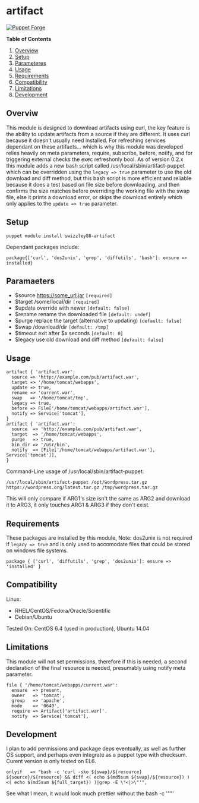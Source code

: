 # artifact #

[![Puppet Forge](https://img.shields.io/badge/puppetforge-v0.2.6-blue.svg)](https://forge.puppetlabs.com/swizzley88/artifact)

**Table of Contents**

1. [Overview](#overview)
2. [Setup](#setup)
3. [Parameteres](#parameters)
4. [Usage](#usage)
5. [Requirements](#requirements)
6. [Compatibility](#compatibility)
7. [Limitations](#limitations)
8. [Development](#development)
    
## Overviw

This module is designed to download artifacts using curl, the key feature is the ability to update artifacts from a source if they are different. It uses curl because it doesn't usually need installed. For refreshing services dependant on these artifacts... which is why this module was developed relies heavily on meta parameters, require, subscribe, before, notify, and for triggering external checks the exec refreshonly bool. As of version 0.2.x this module adds a new bash script called /usr/local/sbin/artifact-puppet which can be overridden using the ```legacy => true``` parameter to use the old download and diff method, but this bash script is more efficient and reliable because it does a test based on file size before downloading, and then confirms the size matches before overriding the working file with the swap file, else it prints a download error, or skips the download entirely which only applies to the ```update => true``` parameter. 

## Setup

```puppet module install swizzley88-artifact```

Dependant packages include:

```
package{['curl', 'dos2unix', 'grep', 'diffutils', 'bash']: ensure => installed}
```

## Paramaeters

  * $source  https://some_url.jar ```[required]```
  * $target  /some/local/dir ```[required]```
  * $update  override with newer ```[default: false]```
  * $rename  rename the downloaded file ```[default: undef]```
  * $purge   replace the target (alternative to updating) ```[default: false]```
  * $swap    /download/dir ```[default: /tmp]```
  * $timeout exit after $x seconds ```[default: 0]```
  * $legacy  use old download and diff method ```[default: false]```

## Usage

```
artifact { 'artifact.war': 
  source => 'http://example.com/pub/artifact.war', 
  target => '/home/tomcat/webapps', 
  update => true,
  rename => 'current.war',
  swap   => '/home/tomcat/tmp',
  legacy => true,
  before => File['/home/tomcat/webapps/artifact.war'],
  notify => Service['tomcat'],
}
artifact { 'artifact.war': 
  source  => 'http://example.com/pub/artifact.war', 
  target  => '/home/tomcat/webapps', 
  purge   => true,
  bin_dir => '/usr/bin',
  notify  => [File['/home/tomcat/webapps/artifact.war'], Service['tomcat']],
}
```

Command-Line usage of /usr/local/sbin/artifact-puppet:

```
/usr/local/sbin/artifact-puppet /opt/wordpress.tar.gz https://wordpress.org/latest.tar.gz /tmp/wordpress.tar.gz
```

This will only compare if ARG1's size isn't the same as ARG2 and download it to ARG3, it only touches ARG1 & ARG3 if they don't exist.

## Requirements

These packages are installed by this module, Note: dos2unix is not required if ```legacy => true``` and is only used to accomodate files that could be stored on windows file systems.

```
package { ['curl', 'diffutils', 'grep', 'dos2unix']: ensure => 'installed' }
```
## Compatibility

Linux:

 * RHEL/CentOS/Fedora/Oracle/Scientific
 * Debian/Ubuntu
 
Tested On: CentOS 6.4 (used in production), Ubuntu 14.04

## Limitations

This module will not set permissions, therefore if this is needed, a second declaration of the final resource is needed, presumably using notify meta parameter.
```
file { '/home/tomcat/webapps/current.war': 
  ensure  => present,
  owner   => 'tomcat',
  group   => 'apache',
  mode    => '0640',
  require => Artifact['artifact.war]',
  notify  => Service['tomcat'],
```

## Development

I plan to add permissions and package deps eventually, as well as further OS support, and perhaps even integrate as a puppet type with checksum. Curent version is only tested on EL6. 

```
onlyif   => "bash -c 'curl -sko ${swap}/${resource} ${source}/${resource} && diff <( echo $(md5sum ${swap}/${resource}) ) <( echo $(md5sum ${full_target}) )|grep -E \"<|>\"'",
```

See what I mean, it would look much prettier without the bash -c '\"\"'

